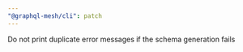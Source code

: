 ```yaml
---
"@graphql-mesh/cli": patch
---
```


Do not print duplicate error messages if the schema generation fails
